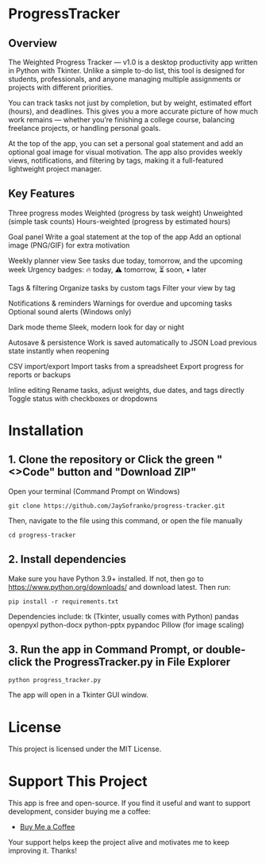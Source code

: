 # ProgressTracker

## Overview

The Weighted Progress Tracker — v1.0 is a desktop productivity app written in Python with Tkinter. Unlike a simple to-do list, this tool is designed for students, professionals, and anyone managing multiple assignments or projects with different priorities.

You can track tasks not just by completion, but by weight, estimated effort (hours), and deadlines. This gives you a more accurate picture of how much work remains — whether you’re finishing a college course, balancing freelance projects, or handling personal goals.

At the top of the app, you can set a personal goal statement and add an optional goal image for visual motivation. The app also provides weekly views, notifications, and filtering by tags, making it a full-featured lightweight project manager.

## Key Features

Three progress modes
  Weighted (progress by task weight)
  Unweighted (simple task counts)
  Hours-weighted (progress by estimated hours)

Goal panel
  Write a goal statement at the top of the app
  Add an optional image (PNG/GIF) for extra motivation

Weekly planner view
  See tasks due today, tomorrow, and the upcoming week
  Urgency badges: 🔥 today, ⚠ tomorrow, ⏳ soon, • later

Tags & filtering
  Organize tasks by custom tags
  Filter your view by tag

Notifications & reminders
  Warnings for overdue and upcoming tasks
  Optional sound alerts (Windows only)

Dark mode theme
  Sleek, modern look for day or night

Autosave & persistence
  Work is saved automatically to JSON
  Load previous state instantly when reopening

CSV import/export
  Import tasks from a spreadsheet
  Export progress for reports or backups

Inline editing
  Rename tasks, adjust weights, due dates, and tags directly
  Toggle status with checkboxes or dropdowns

# Installation
## 1. Clone the repository or Click the green "<>Code" button and "Download ZIP"
Open your terminal (Command Prompt on Windows)
```
git clone https://github.com/JaySofranko/progress-tracker.git
```
Then, navigate to the file using this command, or open the file manually
```
cd progress-tracker
```

## 2. Install dependencies
Make sure you have Python 3.9+ installed. If not, then go to https://www.python.org/downloads/ and download latest. Then run:
```
pip install -r requirements.txt
```
Dependencies include:
tk (Tkinter, usually comes with Python)
pandas
openpyxl
python-docx
python-pptx
pypandoc
Pillow (for image scaling)

## 3. Run the app in Command Prompt, or double-click the ProgressTracker.py in File Explorer
```
python progress_tracker.py
```
The app will open in a Tkinter GUI window.

# License
This project is licensed under the MIT License.

# Support This Project

This app is free and open-source. If you find it useful and want to support development, consider buying me a coffee:

- [Buy Me a Coffee]([https://buymeacoffee.com/jaysofranko])

Your support helps keep the project alive and motivates me to keep improving it. Thanks!
